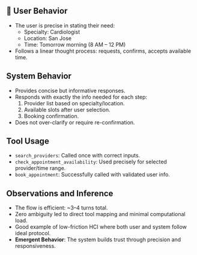 ## 🧍 User Behavior
- The user is precise in stating their need:
  - Specialty: Cardiologist
  - Location: San Jose
  - Time: Tomorrow morning (8 AM – 12 PM)
- Follows a linear thought process: requests, confirms, accepts available time.

## System Behavior
- Provides concise but informative responses.
- Responds with exactly the info needed for each step:
  1. Provider list based on specialty/location.
  2. Available slots after user selection.
  3. Booking confirmation.
- Does not over-clarify or require re-confirmation.

## Tool Usage
- `search_providers`: Called once with correct inputs.
- `check_appointment_availability`: Used precisely for selected provider/time range.
- `book_appointment`: Successfully called with validated user info.

## Observations and Inference
- The flow is efficient: ~3–4 turns total.
- Zero ambiguity led to direct tool mapping and minimal computational load.
- Good example of low-friction HCI where both user and system follow ideal protocol.
- **Emergent Behavior**: The system builds trust through precision and responsiveness.

